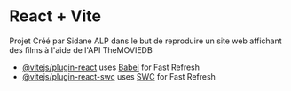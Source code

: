 # React + Vite

Projet Créé par Sidane ALP dans le but de reproduire un site web affichant des films à l'aide de l'API TheMOVIEDB



- [@vitejs/plugin-react](https://github.com/vitejs/vite-plugin-react/blob/main/packages/plugin-react/README.md) uses [Babel](https://babeljs.io/) for Fast Refresh
- [@vitejs/plugin-react-swc](https://github.com/vitejs/vite-plugin-react-swc) uses [SWC](https://swc.rs/) for Fast Refresh
